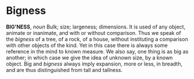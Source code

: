 # Bigness

**BIG'NESS**, _noun_ Bulk; size; largeness; dimensions. It is used of any object, animate or inanimate, and with or without comparison. Thus we speak of the _bigness_ of a tree, of a rock, of a house, without instituting a comparison with other objects of the kind. Yet in this case there is always some reference in the mind to known measure. We also say, one thing is as big as another; in which case we give the idea of unknown size, by a known object. Big and _bigness_ always imply expansion, more or less, in breadth, and are thus distinguished from tall and tallness.